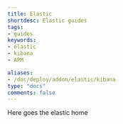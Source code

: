 ```yaml
---
title: Elastic
shortdesc: Elastic guides
tags:
- guides
keywords:
- elastic
- kibana
- APM

aliases:
- /doc/deploy/addon/elastic/kibana
type: "docs"
comments: false
---
```

Here goes the elastic home